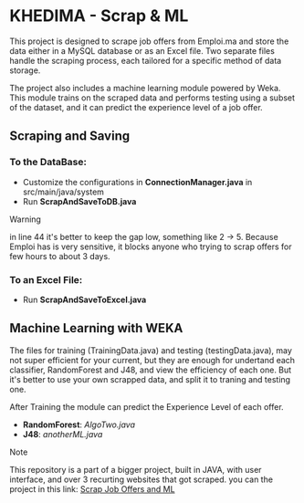 # KHEDIMA - Scrap & ML

This project is designed to scrape job offers from Emploi.ma and store the data either in a MySQL database or as an Excel file. Two separate files handle the scraping process, each tailored for a specific method of data storage.

The project also includes a machine learning module powered by Weka. This module trains on the scraped data and performs testing using a subset of the dataset, and it can predict the experience level of a job offer.

## Scraping and Saving 
### To the DataBase:
* Customize the configurations in **ConnectionManager.java** in src/main/java/system
* Run **ScrapAndSaveToDB.java** 
> [!WARNING]
> in line 44 it's better to keep the gap low, something like 2 -> 5. Because Emploi has is very sensitive, it blocks anyone who trying to scrap offers for few hours to about 3 days.
### To an Excel File:
* Run **ScrapAndSaveToExcel.java**

## Machine Learning with WEKA
The files for training (TrainingData.java) and testing (testingData.java), may not super efficient for your current, but they are enough for undertand each classifier, RandomForest and J48, and view the efficiency of each one.
But it's better to use your own scrapped data, and split it to traning and testing one.

After Training the module can predict the Experience Level of each offer.
- **RandomForest**: *AlgoTwo.java*
- **J48**: *anotherML.java*

> [!NOTE]
> This repository is a part of a bigger project, built in JAVA, with user interface, and over 3 recurting websites that got scraped. you can the project in this link: [Scrap Job Offers and ML](https://github.com/Mouadspace/job-scraper)